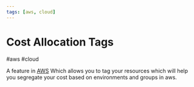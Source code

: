 ```yaml
---
tags: [aws, cloud]
---
```

# Cost Allocation Tags
#aws #cloud 

A feature in [AWS](Cloud%20Computing/AWS/AWS.md) Which allows you to tag your resources which will help you segregate your cost based on environments and groups in aws.

